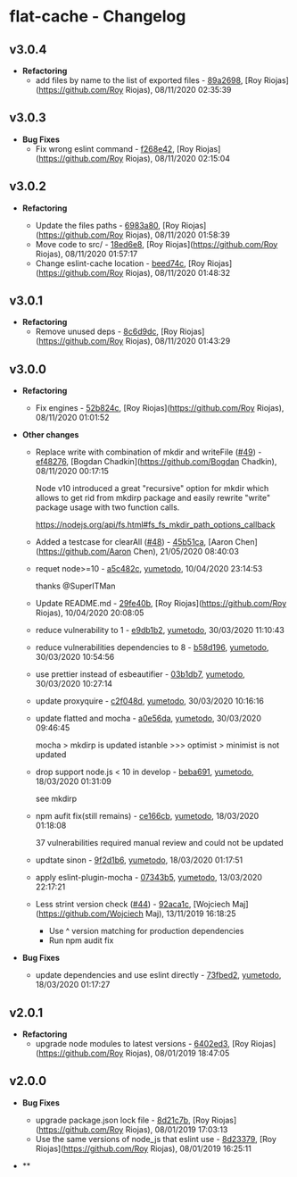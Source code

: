 # flat-cache - Changelog

## v3.0.4

- **Refactoring**
  - add files by name to the list of exported files - [89a2698](https://github.com/royriojas/flat-cache/commit/89a2698), [Roy Riojas](https://github.com/Roy Riojas), 08/11/2020 02:35:39

## v3.0.3

- **Bug Fixes**
  - Fix wrong eslint command - [f268e42](https://github.com/royriojas/flat-cache/commit/f268e42), [Roy Riojas](https://github.com/Roy Riojas), 08/11/2020 02:15:04

## v3.0.2

- **Refactoring**

  - Update the files paths - [6983a80](https://github.com/royriojas/flat-cache/commit/6983a80), [Roy Riojas](https://github.com/Roy Riojas), 08/11/2020 01:58:39
  - Move code to src/ - [18ed6e8](https://github.com/royriojas/flat-cache/commit/18ed6e8), [Roy Riojas](https://github.com/Roy Riojas), 08/11/2020 01:57:17
  - Change eslint-cache location - [beed74c](https://github.com/royriojas/flat-cache/commit/beed74c), [Roy Riojas](https://github.com/Roy Riojas), 08/11/2020 01:48:32

## v3.0.1

- **Refactoring**
  - Remove unused deps - [8c6d9dc](https://github.com/royriojas/flat-cache/commit/8c6d9dc), [Roy Riojas](https://github.com/Roy Riojas), 08/11/2020 01:43:29

## v3.0.0

- **Refactoring**
  - Fix engines - [52b824c](https://github.com/royriojas/flat-cache/commit/52b824c), [Roy Riojas](https://github.com/Roy Riojas), 08/11/2020 01:01:52
- **Other changes**

  - Replace write with combination of mkdir and writeFile ([#49](https://github.com/royriojas/flat-cache/issues/49)) - [ef48276](https://github.com/royriojas/flat-cache/commit/ef48276), [Bogdan Chadkin](https://github.com/Bogdan Chadkin), 08/11/2020 00:17:15

    Node v10 introduced a great "recursive" option for mkdir which allows to
    get rid from mkdirp package and easily rewrite "write" package usage
    with two function calls.

    https://nodejs.org/api/fs.html#fs_fs_mkdir_path_options_callback

  - Added a testcase for clearAll ([#48](https://github.com/royriojas/flat-cache/issues/48)) - [45b51ca](https://github.com/royriojas/flat-cache/commit/45b51ca), [Aaron Chen](https://github.com/Aaron Chen), 21/05/2020 08:40:03
  - requet node>=10 - [a5c482c](https://github.com/royriojas/flat-cache/commit/a5c482c), [yumetodo](https://github.com/yumetodo), 10/04/2020 23:14:53

    thanks @SuperITMan

  - Update README.md - [29fe40b](https://github.com/royriojas/flat-cache/commit/29fe40b), [Roy Riojas](https://github.com/Roy Riojas), 10/04/2020 20:08:05
  - reduce vulnerability to 1 - [e9db1b2](https://github.com/royriojas/flat-cache/commit/e9db1b2), [yumetodo](https://github.com/yumetodo), 30/03/2020 11:10:43
  - reduce vulnerabilities dependencies to 8 - [b58d196](https://github.com/royriojas/flat-cache/commit/b58d196), [yumetodo](https://github.com/yumetodo), 30/03/2020 10:54:56
  - use prettier instead of esbeautifier - [03b1db7](https://github.com/royriojas/flat-cache/commit/03b1db7), [yumetodo](https://github.com/yumetodo), 30/03/2020 10:27:14
  - update proxyquire - [c2f048d](https://github.com/royriojas/flat-cache/commit/c2f048d), [yumetodo](https://github.com/yumetodo), 30/03/2020 10:16:16
  - update flatted and mocha - [a0e56da](https://github.com/royriojas/flat-cache/commit/a0e56da), [yumetodo](https://github.com/yumetodo), 30/03/2020 09:46:45

    mocha > mkdirp is updated
    istanble >>> optimist > minimist is not updated

  - drop support node.js < 10 in develop - [beba691](https://github.com/royriojas/flat-cache/commit/beba691), [yumetodo](https://github.com/yumetodo), 18/03/2020 01:31:09

    see mkdirp

  - npm aufit fix(still remains) - [ce166cb](https://github.com/royriojas/flat-cache/commit/ce166cb), [yumetodo](https://github.com/yumetodo), 18/03/2020 01:18:08

    37 vulnerabilities required manual review and could not be updated

  - updtate sinon - [9f2d1b6](https://github.com/royriojas/flat-cache/commit/9f2d1b6), [yumetodo](https://github.com/yumetodo), 18/03/2020 01:17:51
  - apply eslint-plugin-mocha - [07343b5](https://github.com/royriojas/flat-cache/commit/07343b5), [yumetodo](https://github.com/yumetodo), 13/03/2020 22:17:21
  - Less strint version check ([#44](https://github.com/royriojas/flat-cache/issues/44)) - [92aca1c](https://github.com/royriojas/flat-cache/commit/92aca1c), [Wojciech Maj](https://github.com/Wojciech Maj), 13/11/2019 16:18:25

    - Use ^ version matching for production dependencies
    - Run npm audit fix

- **Bug Fixes**
  - update dependencies and use eslint directly - [73fbed2](https://github.com/royriojas/flat-cache/commit/73fbed2), [yumetodo](https://github.com/yumetodo), 18/03/2020 01:17:27

## v2.0.1

- **Refactoring**
  - upgrade node modules to latest versions - [6402ed3](https://github.com/royriojas/flat-cache/commit/6402ed3), [Roy Riojas](https://github.com/Roy Riojas), 08/01/2019 18:47:05

## v2.0.0

- **Bug Fixes**

  - upgrade package.json lock file - [8d21c7b](https://github.com/royriojas/flat-cache/commit/8d21c7b), [Roy Riojas](https://github.com/Roy Riojas), 08/01/2019 17:03:13
  - Use the same versions of node_js that eslint use - [8d23379](https://github.com/royriojas/flat-cache/commit/8d23379), [Roy Riojas](https://github.com/Roy Riojas), 08/01/2019 16:25:11

- **